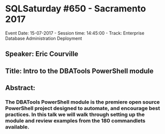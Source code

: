 # SQLSaturday #650 - Sacramento 2017
Event Date: 15-07-2017 - Session time: 14:45:00 - Track: Enterprise Database Administration  Deployment
## Speaker: Eric Courville
## Title: Intro to the DBATools PowerShell module
## Abstract:
### The DBATools PowerShell module is the premiere open source PowerShell project designed to automate, and encourage best practices.  In this talk we will walk through setting up the module and review examples from the 180 commandlets available.
